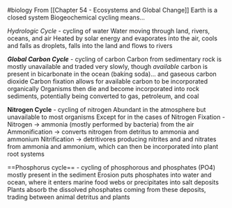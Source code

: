 #biology 
From [[Chapter 54 - Ecosystems and Global Change]]
Earth is a closed system
Biogeochemical cycling means...

*Hydrologic Cycle* - cycling of water
	Water moving through land, rivers, oceans, and air
	Heated by solar energy and evaporates into the air, cools and falls as droplets, falls into the land and flows to rivers

***Global Carbon Cycle*** - cycling of carbon
	Carbon from sedimentary rock is mostly unavailable and traded very slowly, though *available* carbon is present in bicarbonate in the ocean (baking soda)... and gaseous carbon dioxide
	Carbon fixation allows for available carbon to be incorporated organically
	Organisms then die and become incorporated into rock sediments, potentially being converted to gas, petroleum, and coal

**Nitrogen Cycle** - cycling of nitrogen
	Abundant in the atmosphere but unavailable to most organisms
	Except for in the cases of 
		Nitrogen Fixation - Nitrogen -> ammonia (mostly performed by bacteria) from the air
		Ammonification -> converts nitrogen from detritus to ammonia and ammonium
		Nitrification -> detritivores producing nitrites and and nitrates from ammonia and ammonium, which can then be incorporated into plant root systems

==Phosphorus cycle== - cycling of phosphorous and phosphates (PO4)
	mostly present in the sediment
	Erosion puts phosphates into water and ocean, where it enters marine food webs or precipitates into salt deposits
	Plants absorb the dissolved phosphates coming from these deposits, trading between animal detritus and plants
